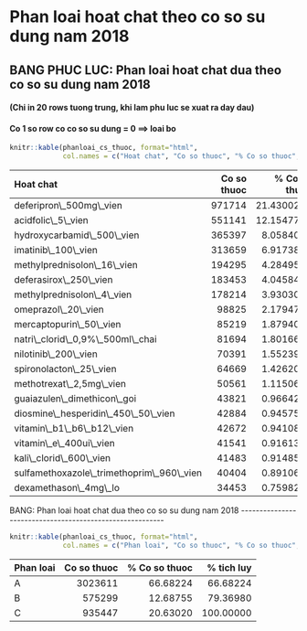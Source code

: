 Phan loai hoat chat theo co so su dung nam 2018
===============================================

BANG PHUC LUC: Phan loai hoat chat dua theo co so su dung nam 2018
------------------------------------------------------------------

#### (Chi in 20 rows tuong trung, khi lam phu luc se xuat ra day dau)

#### Co 1 so row co co so su dung = 0 ==&gt; loai bo

``` r
knitr::kable(phanloai_cs_thuoc, format="html", 
             col.names = c("Hoat chat", "Co so thuoc", "% Co so thuoc", "% tich luy"))
```

<table>
<thead>
<tr>
<th style="text-align:left;">
Hoat chat
</th>
<th style="text-align:right;">
Co so thuoc
</th>
<th style="text-align:right;">
% Co so thuoc
</th>
<th style="text-align:right;">
% tich luy
</th>
</tr>
</thead>
<tbody>
<tr>
<td style="text-align:left;">
deferipron\_500mg\_vien
</td>
<td style="text-align:right;">
971714
</td>
<td style="text-align:right;">
21.4300286
</td>
<td style="text-align:right;">
21.43003
</td>
</tr>
<tr>
<td style="text-align:left;">
acidfolic\_5\_vien
</td>
<td style="text-align:right;">
551141
</td>
<td style="text-align:right;">
12.1547774
</td>
<td style="text-align:right;">
33.58481
</td>
</tr>
<tr>
<td style="text-align:left;">
hydroxycarbamid\_500\_vien
</td>
<td style="text-align:right;">
365397
</td>
<td style="text-align:right;">
8.0584083
</td>
<td style="text-align:right;">
41.64321
</td>
</tr>
<tr>
<td style="text-align:left;">
imatinib\_100\_vien
</td>
<td style="text-align:right;">
313659
</td>
<td style="text-align:right;">
6.9173865
</td>
<td style="text-align:right;">
48.56060
</td>
</tr>
<tr>
<td style="text-align:left;">
methylprednisolon\_16\_vien
</td>
<td style="text-align:right;">
194295
</td>
<td style="text-align:right;">
4.2849515
</td>
<td style="text-align:right;">
52.84555
</td>
</tr>
<tr>
<td style="text-align:left;">
deferasirox\_250\_vien
</td>
<td style="text-align:right;">
183453
</td>
<td style="text-align:right;">
4.0458438
</td>
<td style="text-align:right;">
56.89140
</td>
</tr>
<tr>
<td style="text-align:left;">
methylprednisolon\_4\_vien
</td>
<td style="text-align:right;">
178214
</td>
<td style="text-align:right;">
3.9303037
</td>
<td style="text-align:right;">
60.82170
</td>
</tr>
<tr>
<td style="text-align:left;">
omeprazol\_20\_vien
</td>
<td style="text-align:right;">
98825
</td>
<td style="text-align:right;">
2.1794711
</td>
<td style="text-align:right;">
63.00117
</td>
</tr>
<tr>
<td style="text-align:left;">
mercaptopurin\_50\_vien
</td>
<td style="text-align:right;">
85219
</td>
<td style="text-align:right;">
1.8794065
</td>
<td style="text-align:right;">
64.88058
</td>
</tr>
<tr>
<td style="text-align:left;">
natri\_clorid\_0,9%\_500ml\_chai
</td>
<td style="text-align:right;">
81694
</td>
<td style="text-align:right;">
1.8016667
</td>
<td style="text-align:right;">
66.68224
</td>
</tr>
<tr>
<td style="text-align:left;">
nilotinib\_200\_vien
</td>
<td style="text-align:right;">
70391
</td>
<td style="text-align:right;">
1.5523921
</td>
<td style="text-align:right;">
68.23464
</td>
</tr>
<tr>
<td style="text-align:left;">
spironolacton\_25\_vien
</td>
<td style="text-align:right;">
64669
</td>
<td style="text-align:right;">
1.4262000
</td>
<td style="text-align:right;">
69.66084
</td>
</tr>
<tr>
<td style="text-align:left;">
methotrexat\_2,5mg\_vien
</td>
<td style="text-align:right;">
50561
</td>
<td style="text-align:right;">
1.1150644
</td>
<td style="text-align:right;">
70.77590
</td>
</tr>
<tr>
<td style="text-align:left;">
guaiazulen\_dimethicon\_goi
</td>
<td style="text-align:right;">
43821
</td>
<td style="text-align:right;">
0.9664215
</td>
<td style="text-align:right;">
71.74232
</td>
</tr>
<tr>
<td style="text-align:left;">
diosmine\_hesperidin\_450\_50\_vien
</td>
<td style="text-align:right;">
42884
</td>
<td style="text-align:right;">
0.9457570
</td>
<td style="text-align:right;">
72.68808
</td>
</tr>
<tr>
<td style="text-align:left;">
vitamin\_b1\_b6\_b12\_vien
</td>
<td style="text-align:right;">
42672
</td>
<td style="text-align:right;">
0.9410816
</td>
<td style="text-align:right;">
73.62916
</td>
</tr>
<tr>
<td style="text-align:left;">
vitamin\_e\_400ui\_vien
</td>
<td style="text-align:right;">
41541
</td>
<td style="text-align:right;">
0.9161387
</td>
<td style="text-align:right;">
74.54530
</td>
</tr>
<tr>
<td style="text-align:left;">
kali\_clorid\_600\_vien
</td>
<td style="text-align:right;">
41483
</td>
<td style="text-align:right;">
0.9148596
</td>
<td style="text-align:right;">
75.46016
</td>
</tr>
<tr>
<td style="text-align:left;">
sulfamethoxazole\_trimethoprim\_960\_vien
</td>
<td style="text-align:right;">
40404
</td>
<td style="text-align:right;">
0.8910635
</td>
<td style="text-align:right;">
76.35122
</td>
</tr>
<tr>
<td style="text-align:left;">
dexamethason\_4mg\_lo
</td>
<td style="text-align:right;">
34453
</td>
<td style="text-align:right;">
0.7598211
</td>
<td style="text-align:right;">
77.11104
</td>
</tr>
</tbody>
</table>
BANG: Phan loai hoat chat dua theo co so su dung nam 2018
---------------------------------------------------------

``` r
knitr::kable(phanloai_cs_thuoc, format="html", 
             col.names = c("Phan loai", "Co so thuoc", "% Co so thuoc", "% tich luy"))
```

<table>
<thead>
<tr>
<th style="text-align:left;">
Phan loai
</th>
<th style="text-align:right;">
Co so thuoc
</th>
<th style="text-align:right;">
% Co so thuoc
</th>
<th style="text-align:right;">
% tich luy
</th>
</tr>
</thead>
<tbody>
<tr>
<td style="text-align:left;">
A
</td>
<td style="text-align:right;">
3023611
</td>
<td style="text-align:right;">
66.68224
</td>
<td style="text-align:right;">
66.68224
</td>
</tr>
<tr>
<td style="text-align:left;">
B
</td>
<td style="text-align:right;">
575299
</td>
<td style="text-align:right;">
12.68755
</td>
<td style="text-align:right;">
79.36980
</td>
</tr>
<tr>
<td style="text-align:left;">
C
</td>
<td style="text-align:right;">
935447
</td>
<td style="text-align:right;">
20.63020
</td>
<td style="text-align:right;">
100.00000
</td>
</tr>
</tbody>
</table>
